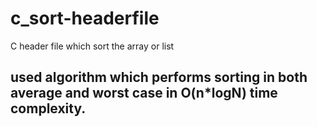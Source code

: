 # c_sort-headerfile
C header file which sort the array or list
## used algorithm which performs sorting in both average and worst case in O(n*logN) time complexity. 

